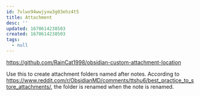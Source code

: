 ```yaml
---
id: 7vlwx94wwjyxw3g03ehz4t5
title: Attachment
desc: ''
updated: 1670614238503
created: 1670614238503
tags:
  - null
---
```



https://github.com/RainCat1998/obsidian-custom-attachment-location

Use this to create attachment folders named after notes. According to https://www.reddit.com/r/ObsidianMD/comments/ttshu6/best_practice_to_store_attachments/, the folder is renamed when the note is renamed.